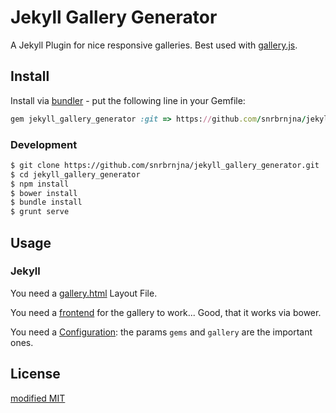 # Jekyll Gallery Generator

A Jekyll Plugin for nice responsive galleries. Best used with [gallery.js](https://github.com/snrbrnjna/galleryjs).

## Install

Install via [bundler](http://bundler.io/) - put the following line in your Gemfile:

``` ruby 
gem jekyll_gallery_generator :git => https://github.com/snrbrnjna/jekyll_gallery_generator.git :tag => <semver>
```

### Development

``` bash
$ git clone https://github.com/snrbrnjna/jekyll_gallery_generator.git
$ cd jekyll_gallery_generator
$ npm install
$ bower install
$ bundle install
$ grunt serve
```

## Usage

### Jekyll

You need a [gallery.html](/_layouts/gallery.html) Layout File. 

You need a [frontend](https://github.com/snrbrnjna/galleryjs) for the gallery to work... Good, that it works via bower.

You need a [Configuration](/_config.yml): the params ``gems`` and ``gallery`` are the important ones.

## License

[modified MIT](/license.md)
